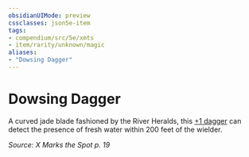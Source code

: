 ```yaml
---
obsidianUIMode: preview
cssclasses: json5e-item
tags:
- compendium/src/5e/xmts
- item/rarity/unknown/magic
aliases: 
- "Dowsing Dagger"
---
```

# Dowsing Dagger



A curved jade blade fashioned by the River Heralds, this [+1 dagger](Mechanics/items/1-weapon.md) can detect the presence of fresh water within 200 feet of the wielder.

*Source: X Marks the Spot p. 19*